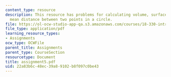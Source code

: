 ```yaml
---
content_type: resource
description: This resource has problems for calculating volume, surface area, and
  mean distance between two points in a circle.
file: https://ol-ocw-studio-app-qa.s3.amazonaws.com/courses/18-330-introduction-to-numerical-analysis-spring-2004/22a83b6c48ec39a89102b8f097c0be43_assignment5.pdf
file_type: application/pdf
learning_resource_types:
- Assignments
ocw_type: OCWFile
parent_title: Assignments
parent_type: CourseSection
resourcetype: Document
title: assignment5.pdf
uid: 22a83b6c-48ec-39a8-9102-b8f097c0be43
---
```

